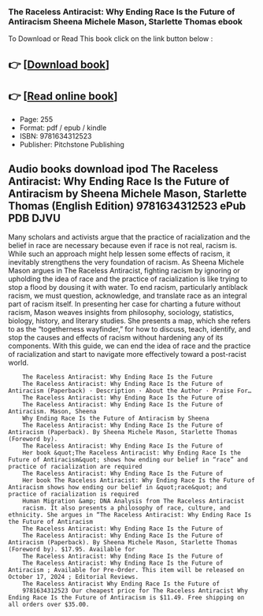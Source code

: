 ### The Raceless Antiracist: Why Ending Race Is the Future of Antiracism Sheena Michele Mason, Starlette Thomas ebook

To Download or Read This book click on the link button below :

## 👉  [**[Download book](http://get-pdfs.com/download.php?group=book&from=github.com&id=718688&lnk=1064 "Download book")**]

## 👉  [**[Read online book](http://get-pdfs.com/download.php?group=book&from=github.com&id=718688&lnk=1064 "Read online book")**]


* Page: 255
* Format: pdf / epub / kindle
* ISBN: 9781634312523
* Publisher: Pitchstone Publishing



## Audio books download ipod The Raceless Antiracist: Why Ending Race Is the Future of Antiracism by Sheena Michele Mason, Starlette Thomas (English Edition) 9781634312523 ePub PDB DJVU



Many scholars and activists argue that the practice of racialization and the belief in race are necessary because even if race is not real, racism is. While such an approach might help lessen some effects of racism, it inevitably strengthens the very foundation of racism. As Sheena Michele Mason argues in The Raceless Antiracist, fighting racism by ignoring or upholding the idea of race and the practice of racialization is like trying to stop a flood by dousing it with water. To end racism, particularly antiblack racism, we must question, acknowledge, and translate race as an integral part of racism itself. In presenting her case for charting a future without racism, Mason weaves insights from philosophy, sociology, statistics, biology, history, and literary studies. She presents a map, which she refers to as the “togetherness wayfinder,” for how to discuss, teach, identify, and stop the causes and effects of racism without hardening any of its components. With this guide, we can end the idea of race and the practice of racialization and start to navigate more effectively toward a post-racist world.


        The Raceless Antiracist: Why Ending Race Is the Future
        The Raceless Antiracist: Why Ending Race Is the Future of Antiracism (Paperback) · Description · About the Author · Praise For…
        The Raceless Antiracist: Why Ending Race Is the Future of
        The Raceless Antiracist: Why Ending Race Is the Future of Antiracism. Mason, Sheena 
        Why Ending Race Is the Future of Antiracism by Sheena
        The Raceless Antiracist: Why Ending Race Is the Future of Antiracism (Paperback). By Sheena Michele Mason, Starlette Thomas (Foreword by).
        The Raceless Antiracist: Why Ending Race Is the Future of
        Her book &quot;The Raceless Antiracist: Why Ending Race Is the Future of Antiracism&quot; shows how ending our belief in “race” and practice of racialization are required 
        The Raceless Antiracist: Why Ending Race Is the Future of
        Her book The Raceless Antiracist: Why Ending Race Is the Future of Antiracism shows how ending our belief in &quot;race&quot; and practice of racialization is required 
        Human Migration &amp; DNA Analysis from The Raceless Antiracist
        racism. It also presents a philosophy of race, culture, and ethnicity. She argues in “The Raceless Antiracist: Why Ending Race Is the Future of Antiracism 
        The Raceless Antiracist: Why Ending Race Is the Future of
        The Raceless Antiracist: Why Ending Race Is the Future of Antiracism (Paperback). By Sheena Michele Mason, Starlette Thomas (Foreword by). $17.95. Available for 
        The Raceless Antiracist: Why Ending Race Is the Future of
        The Raceless Antiracist: Why Ending Race Is the Future of Antiracism ; Available for Pre-Order. This item will be released on October 17, 2024 ; Editorial Reviews.
        The Raceless Antiracist Why Ending Race Is the Future of
        9781634312523 Our cheapest price for The Raceless Antiracist Why Ending Race Is the Future of Antiracism is $11.49. Free shipping on all orders over $35.00.
    




